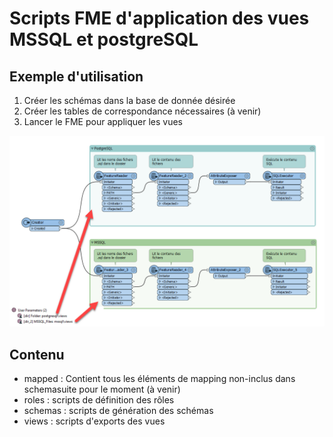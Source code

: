 # Scripts FME d'application des vues MSSQL et postgreSQL

## Exemple d'utilisation

1. Créer les schémas dans la base de donnée désirée
2. Créer les tables de correspondance nécessaires (à venir)
3. Lancer le FME pour appliquer les vues

![FME](../images/fme/Creation_vues_SQL.png?raw=true "FME d'application des vues")

## Contenu

 - mapped : Contient tous les éléments de mapping non-inclus dans schemasuite pour le moment (à venir)
 - roles : scripts de définition des rôles
 - schemas : scripts de génération des schémas
 - views : scripts d'exports des vues